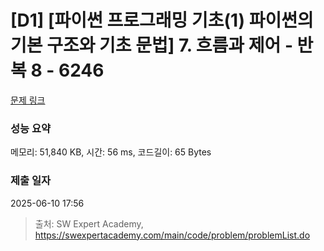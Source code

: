 # [D1] [파이썬 프로그래밍 기초(1) 파이썬의 기본 구조와 기초 문법] 7. 흐름과 제어 - 반복 8 - 6246 

[문제 링크](https://swexpertacademy.com/main/code/problem/problemDetail.do?contestProbId=AWcVC21q4sUDFAU4) 

### 성능 요약

메모리: 51,840 KB, 시간: 56 ms, 코드길이: 65 Bytes

### 제출 일자

2025-06-10 17:56



> 출처: SW Expert Academy, https://swexpertacademy.com/main/code/problem/problemList.do